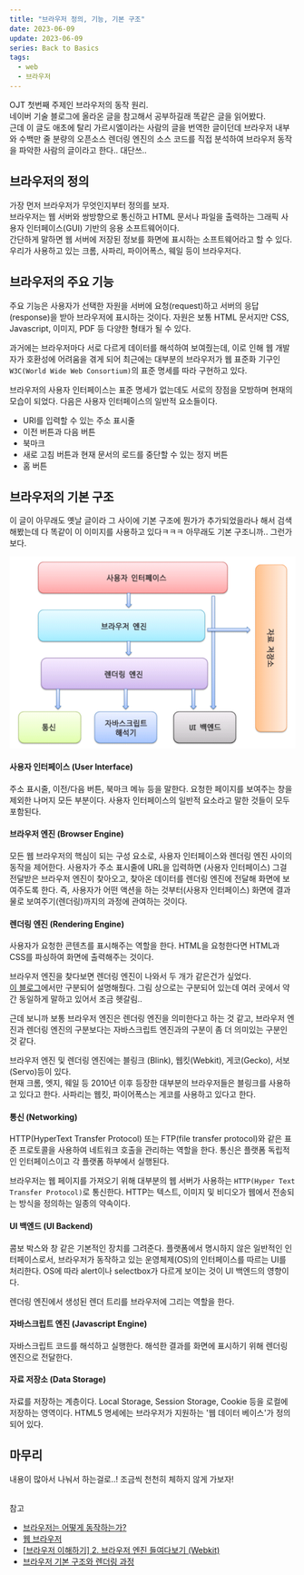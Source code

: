 ```yaml
---
title: "브라우저 정의, 기능, 기본 구조"
date: 2023-06-09
update: 2023-06-09
series: Back to Basics
tags:
  - web
  - 브라우저
---
```


OJT 첫번째 주제인 브라우저의 동작 원리.  
네이버 기술 블로그에 올라온 글을 참고해서 공부하길래 똑같은 글을 읽어봤다.  
근데 이 글도 애초에 탈리 가르시엘이라는 사람의 글을 번역한 글이던데
브라우저 내부와 수백만 줄 분량의 오픈소스 렌더링 엔진의 소스 코드를 직접 분석하여 브라우저 동작을 파악한 사람의 글이라고 한다.. 대단쓰..

## 브라우저의 정의

가장 먼저 브라우저가 무엇인지부터 정의를 보자.  
브라우저는 웹 서버와 쌍방향으로 통신하고 HTML 문서나 파일을 출력하는 그래픽 사용자 인터페이스(GUI) 기반의 응용 소프트웨어이다.  
간단하게 말하면 웹 서버에 저장된 정보를 화면에 표시하는 소프트웨어라고 할 수 있다.
우리가 사용하고 있는 크롬, 사파리, 파이어폭스, 웨일 등이 브라우저다.

## 브라우저의 주요 기능

주요 기능은 사용자가 선택한 자원을 서버에 요청(request)하고 서버의 응답(response)을 받아 브라우저에 표시하는 것이다.
자원은 보통 HTML 문서지만 CSS, Javascript, 이미지, PDF 등 다양한 형태가 될 수 있다.

과거에는 브라우저마다 서로 다르게 데이터를 해석하여 보여줬는데, 이로 인해 웹 개발자가 호환성에 어려움을 겪게 되어 최근에는 대부분의 브라우저가 웹 표준화 기구인 `W3C(World Wide Web Consortium)`의 표준 명세를 따라 구현하고 있다.

브라우저의 사용자 인터페이스는 표준 명세가 없는데도 서로의 장점을 모방하며 현재의 모습이 되었다.
다음은 사용자 인터페이스의 일반적 요소들이다.

- URI를 입력할 수 있는 주소 표시줄
- 이전 버튼과 다음 버튼
- 북마크
- 새로 고침 버튼과 현재 문서의 로드를 중단할 수 있는 정지 버튼
- 홈 버튼

## 브라우저의 기본 구조

이 글이 아무래도 옛날 글이라 그 사이에 기본 구조에 뭔가가 추가되었을라나 해서 검색해봤는데
다 똑같이 이 이미지를 사용하고 있다ㅋㅋㅋ 아무래도 기본 구조니까.. 그런가보다.

![브라우저의 주요 구성 요소](browser.jpg)

#### 사용자 인터페이스 (User Interface)

주소 표시줄, 이전/다음 버튼, 북마크 메뉴 등을 말한다. 요청한 페이지를 보여주는 창을 제외한 나머지 모든 부분이다. 사용자 인터페이스의 일반적 요소라고 말한 것들이 모두 포함된다.

#### 브라우저 엔진 (Browser Engine)

모든 웹 브라우저의 핵심이 되는 구성 요소로, 사용자 인터페이스와 렌더링 엔진 사이의 동작을 제어한다.
사용자가 주소 표시줄에 URL을 입력하면 (사용자 인터페이스) 그걸 전달받은 브라우저 엔진이 찾아오고, 찾아온 데이터를 렌더링 엔진에 전달해 화면에 보여주도록 한다.
즉, 사용자가 어떤 액션을 하는 것부터(사용자 인터페이스) 화면에 결과물로 보여주기(렌더링)까지의 과정에 관여하는 것이다.

#### 렌더링 엔진 (Rendering Engine)

사용자가 요청한 콘텐츠를 표시해주는 역할을 한다. HTML을 요청한다면 HTML과 CSS를 파싱하여 화면에 출력해주는 것이다.

브라우저 엔진을 찾다보면 렌더링 엔진이 나와서 두 개가 같은건가 싶었다.  
[이 블로그](https://codecraft.tistory.com/entry/%EB%B8%8C%EB%9D%BC%EC%9A%B0%EC%A0%80-%EC%9D%B4%ED%95%B4%ED%95%98%EA%B8%B0-2-%EB%B8%8C%EB%9D%BC%EC%9A%B0%EC%A0%80-%EC%97%94%EC%A7%84-%EB%93%A4%EC%97%AC%EB%8B%A4%EB%B3%B4%EA%B8%B0-Webkit)에서만 구분되어 설명해줬다.
그림 상으로는 구분되어 있는데 여러 곳에서 약간 동일하게 말하고 있어서 조금 헷갈림..

근데 보니까 보통 브라우저 엔진은 렌더링 엔진을 의미한다고 하는 것 같고,
브라우저 엔진과 렌더링 엔진의 구분보다는 자바스크립트 엔진과의 구분이 좀 더 의미있는 구분인 것 같다.

브라우저 엔진 및 렌더링 엔진에는 블링크 (Blink), 웹킷(Webkit), 게코(Gecko), 서보(Servo)등이 있다.  
현재 크롬, 엣지, 웨일 등 2010년 이후 등장한 대부분의 브라우저들은 블링크를 사용하고 있다고 한다.
사파리는 웹킷, 파이어폭스는 게코를 사용하고 있다고 한다.

#### 통신 (Networking)

HTTP(HyperText Transfer Protocol) 또는 FTP(file transfer protocol)와 같은 표준 프로토콜을 사용하여 네트워크 호출을 관리하는 역할을 한다. 통신은 플랫폼 독립적인 인터페이스이고 각 플랫폼 하부에서 실행된다.

브라우저는 웹 페이지를 가져오기 위해 대부분의 웹 서버가 사용하는 `HTTP(Hyper Text Transfer Protocol)`로 통신한다.
HTTP는 텍스트, 이미지 및 비디오가 웹에서 전송되는 방식을 정의하는 일종의 약속이다.

#### UI 백엔드 (UI Backend)

콤보 박스와 창 같은 기본적인 장치를 그려준다. 플랫폼에서 명시하지 않은 일반적인 인터페이스로서, 브라우저가 동작하고 있는 운영체제(OS)의 인터페이스를 따르는 UI를 처리한다. OS에 따라 alert이나 selectbox가 다르게 보이는 것이 UI 백엔드의 영향이다.

렌더링 엔진에서 생성된 렌더 트리를 브라우저에 그리는 역할을 한다.

#### 자바스크립트 엔진 (Javascript Engine)

자바스크립트 코드를 해석하고 실행한다. 해석한 결과를 화면에 표시하기 위해 렌더링 엔진으로 전달한다.

#### 자료 저장소 (Data Storage)

자료를 저장하는 계층이다. Local Storage, Session Storage, Cookie 등을 로컬에 저장하는 영역이다. HTML5 명세에는 브라우저가 지원하는 '웹 데이터 베이스'가 정의되어 있다.

## 마무리

내용이 많아서 나눠서 하는걸로..! 조금씩 천천히 체하지 않게 가보자!

<br />
참고

- [브라우저는 어떻게 동작하는가?](https://d2.naver.com/helloworld/59361)
- [웹 브라우저](https://ko.wikipedia.org/wiki/%EC%9B%B9_%EB%B8%8C%EB%9D%BC%EC%9A%B0%EC%A0%80)
- [[브라우저 이해하기] 2. 브라우저 엔진 들여다보기 (Webkit)](https://codecraft.tistory.com/entry/%EB%B8%8C%EB%9D%BC%EC%9A%B0%EC%A0%80-%EC%9D%B4%ED%95%B4%ED%95%98%EA%B8%B0-2-%EB%B8%8C%EB%9D%BC%EC%9A%B0%EC%A0%80-%EC%97%94%EC%A7%84-%EB%93%A4%EC%97%AC%EB%8B%A4%EB%B3%B4%EA%B8%B0-Webkit)
- [브라우저 기본 구조와 렌더링 과정](https://velog.io/@po05360/%EB%B8%8C%EB%9D%BC%EC%9A%B0%EC%A0%80-%EA%B8%B0%EB%B3%B8-%EA%B5%AC%EC%A1%B0%EC%99%80-%EB%A0%8C%EB%8D%94%EB%A7%81-%EA%B3%BC%EC%A0%95)
